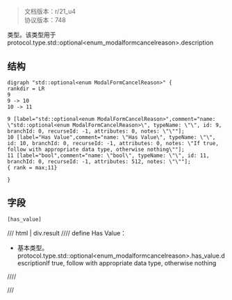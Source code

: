 # <!-- md:samp std::optional&lt;enum ModalFormCancelReason&gt; -->

> 文档版本：r/21_u4<br/>协议版本：748

<!-- md:samp std::optional&lt;enum ModalFormCancelReason&gt; -->类型。该类型用于protocol.type.std::optional&lt;enum_modalformcancelreason&gt;.description

## 结构

```viz
digraph "std::optional<enum ModalFormCancelReason>" {
rankdir = LR
9
9 -> 10
10 -> 11

9 [label="std::optional<enum ModalFormCancelReason>",comment="name: \"std::optional<enum ModalFormCancelReason>\", typeName: \"\", id: 9, branchId: 0, recurseId: -1, attributes: 0, notes: \"\""];
10 [label="Has Value",comment="name: \"Has Value\", typeName: \"\", id: 10, branchId: 0, recurseId: -1, attributes: 0, notes: \"If true, follow with appropriate data type, otherwise nothing\""];
11 [label="bool",comment="name: \"bool\", typeName: \"\", id: 11, branchId: 0, recurseId: -1, attributes: 512, notes: \"\""];
{ rank = max;11}

}

```

## 字段

```title='std::optional&lt;enum ModalFormCancelReason&gt;'
[has_value]
```

/// html | div.result
//// define
Has Value：<!-- md:samp bool -->

- 基本类型。protocol.type.std::optional&lt;enum_modalformcancelreason&gt;.has_value.descriptionIf true, follow with appropriate data type, otherwise nothing


////

///

